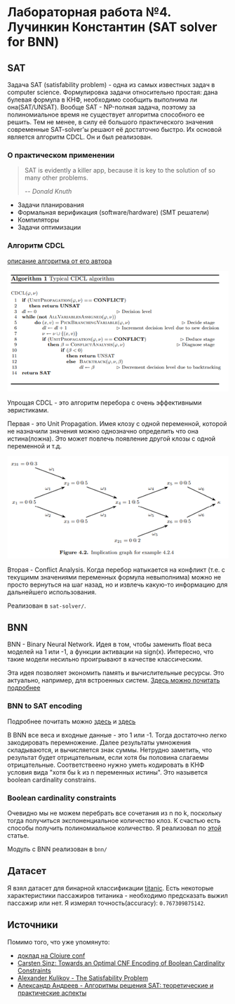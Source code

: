 # Лабораторная работа №4. Лучинкин Константин (SAT solver for BNN)

## SAT 
Задача SAT (satisfability problem) - одна из самых известных задач в computer science. Формулировка задачи относительно простая: дана булевая формула в КНФ, необходимо сообщить выполнима ли она(SAT/UNSAT). Вообще SAT - NP-полная задача, поэтому за полиномиальное время не существует алгоритма способного ее решить. Тем не менее, в силу её большого практического значения современные SAT-solver'ы решают её достаточно быстро. Их основой является алгоритм CDCL. Он и был реализован.


### О практическом применении
> SAT is evidently a killer app, because it is key to the solution of so many other problems.
>
> -- <cite> Donald Knuth </cite> 
- Задачи планирования
- Формальная верификация (software/hardware) (SMT решатели)
- Компиляторы
- Задачи оптимизации

### Алгоритм CDCL
[описание алгоритма от его автора](https://www.cs.princeton.edu/~zkincaid/courses/fall18/readings/SATHandbook-CDCL.pdf)

![typical sat solver](/images/typical-sat-algo.png)

Упрощая CDCL - это алгоритм перебора с очень эффективными эвристиками. 

Первая - это Unit Propagation. Имея клозу с одной переменной, которой не назначили значения можно однозначно определить что она истина(ложна). Это может повлечь появление другой клозы с одной переменной и т.д.

![typical sat solver](/images/conflict.png)


Вторая - Conflict Analysis. Когда перебор натыкается на конфликт (т.е. с текущимм значениями переменных формула невыполнима) можно не просто вернуться на шаг назад, но и извлечь какую-то информацию для дальнейшего использования.

Реализован в `sat-solver/`.

## BNN
BNN - Binary Neural Network. Идея в том, чтобы заменить float веса моделей на 1 или -1, а функции активации на sign(x). Интересно, что такие модели несильно проигрывают в качестве классическим. 

Эта идея позволяет экономить память и вычислительные ресурсы. Это актуально, например, для встроенных систем.
[Здесь можно почитать подробнее](https://arxiv.org/abs/2110.06804)
### BNN to SAT encoding
Подробнее почитать можно [здесь](https://openreview.net/forum?id=SJx-j64FDr) и [здесь](https://rbcborealis.com/research-blogs/tutorial-9-sat-solvers-i-introduction-and-applications/)

В BNN все веса и входные данные - это 1 или -1. Тогда достаточно легко закодировать перемножение. Далее результаты умножения складываются, и вычисляется знак суммы. Нетрудно заметить, что результат будет отрицательным, если хотя бы половина слагаемы отрицательные. Соответствеено нужно уметь кодировать в КНФ условия вида "хотя бы k из n переменных истины". Это назывется boolean cardinality constrains.
### Boolean cardinality constraints
Очевидно мы не можем перебрать все сочетания из n по k, поскольку тогда получиться экспоненциальное количество клоз. К счастью есть способы получить полиномиальное количество. Я реализовал по [этой](https://www.cs.toronto.edu/~fbacchus/csc2512/Assignments/Bailleux-Boufkhad2003_Chapter_EfficientCNFEncodingOfBooleanC.pdf) статье. 

Модуль с BNN реализован в `bnn/`

## Датасет
Я взял датасет для бинарной классификации [titanic](https://www.kaggle.com/c/titanic/data?select=train.csv). Есть некоторые характеристики пассажиров титаника - необходимо предсказать выжил пассажир или нет. Я измерял точность(аccuracy): ``0.767309875142``.
## Источники
Помимо того, что уже упомянуто:
- [доклад на Clojure conf](https://www.youtube.com/watch?v=d76e4hV1iJY&t=1437s)
- [Carsten Sinz: Towards an Optimal CNF Encoding of
Boolean Cardinality Constraints]()
- [Alexander Kulikov - The Satisfability Problem](https://www.youtube.com/watch?v=4K1MyG4ljI8&t=500s)
- [Александр Андреев - Алгоритмы решения SAT: теоретические и практические аспекты](https://www.youtube.com/watch?v=s8jbd_R8fcA)